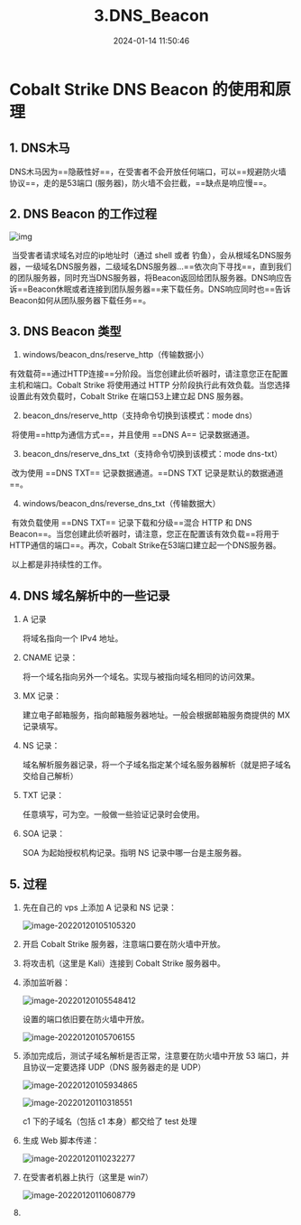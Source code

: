 ﻿---
title: 3.DNS_Beacon
categories:
- Network_Security
- Intranet_Infiltration
- Cobalt_Strike
tags:
- Network_Security
date: 2024-01-14 11:50:46
---

# Cobalt Strike DNS Beacon 的使用和原理

## 1. DNS木马

DNS木马因为==隐蔽性好==，在受害者不会开放任何端口，可以==规避防火墙协议==，走的是53端口 (服务器)，防火墙不会拦截，==缺点是响应慢==。



## 2. DNS Beacon 的工作过程

![img](beepress-image-124454-1583289777.jpg)

​	当受害者请求域名对应的ip地址时（通过 shell 或者 钓鱼），会从根域名DNS服务器，一级域名DNS服务器，二级域名DNS服务器...==依次向下寻找==，直到我们的团队服务器，同时充当DNS服务器，将Beacon返回给团队服务器。DNS响应告诉==Beacon休眠或者连接到团队服务器==来下载任务。DNS响应同时也==告诉Beacon如何从团队服务器下载任务==。



## 3. DNS Beacon 类型

1. windows/beacon_dns/reserve_http（传输数据小）

​	有效载荷==通过HTTP连接==分阶段。当您创建此侦听器时，请注意您正在配置主机和端口。Cobalt Strike 将使用通过 HTTP 分阶段执行此有效负载。当您选择设置此有效负载时，Cobalt Strike 在端口53上建立起 DNS 服务器。

2. beacon_dns/reserve_http（支持命令切换到该模式：mode dns）

​	将使用==http为通信方式==，并且使用 ==DNS A== 记录数据通道。

3. beacon_dns/reserve_dns_txt（支持命令切换到该模式：mode dns-txt）

​	改为使用 ==DNS TXT== 记录数据通道。==DNS TXT 记录是默认的数据通道==。

4. windows/beacon_dns/reverse_dns_txt（传输数据大）

​	有效负载使用 ==DNS TXT== 记录下载和分级==混合 HTTP 和 DNS Beacon==。当您创建此侦听器时，请注意，您正在配置该有效负载==将用于HTTP通信的端口==。再次，Cobalt Strike在53端口建立起一个DNS服务器。

​	以上都是非持续性的工作。



## 4. DNS 域名解析中的一些记录

1. A 记录

    将域名指向一个 IPv4 地址。

2. CNAME 记录：

    将一个域名指向另外一个域名。实现与被指向域名相同的访问效果。

3. MX 记录：

    建立电子邮箱服务，指向邮箱服务器地址。一般会根据邮箱服务商提供的 MX 记录填写。

4. NS 记录：

    域名解析服务器记录，将一个子域名指定某个域名服务器解析（就是把子域名交给自己解析）

5. TXT 记录：

    任意填写，可为空。一般做一些验证记录时会使用。

6. SOA 记录：

    SOA 为起始授权机构记录。指明 NS 记录中哪一台是主服务器。



## 5. 过程

1. 先在自己的 vps 上添加 A 记录和 NS 记录：

    ![image-20220120105105320](image-20220120105105320.png)

2. 开启 Cobalt Strike 服务器，注意端口要在防火墙中开放。

3. 将攻击机（这里是 Kali）连接到 Cobalt Strike 服务器中。

4. 添加监听器：

    ![image-20220120105548412](image-20220120105548412.png)

    设置的端口依旧要在防火墙中开放。

    ![image-20220120105706155](image-20220120105706155.png)

5. 添加完成后，测试子域名解析是否正常，注意要在防火墙中开放 53 端口，并且协议一定要选择 UDP（DNS 服务器走的是 UDP）

    ![image-20220120105934865](image-20220120105934865.png)

    ![image-20220120110318551](image-20220120110318551.png)

    c1 下的子域名（包括 c1 本身）都交给了 test 处理

6. 生成 Web 脚本传递：

    ![image-20220120110232277](image-20220120110232277.png)

7. 在受害者机器上执行（这里是 win7）

    ![image-20220120110608779](image-20220120110608779.png)

8. 

    

